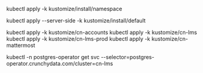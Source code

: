 kubectl apply -k kustomize/install/namespace


kubectl apply --server-side -k kustomize/install/default

kubectl apply -k kustomize/cn-accounts
kubectl apply -k kustomize/cn-lms
kubectl apply -k kustomize/cn-lms-prod
kubectl apply -k kustomize/cn-mattermost


kubectl -n postgres-operator get svc --selector=postgres-operator.crunchydata.com/cluster=cn-lms


